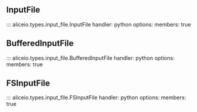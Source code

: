 ## InputFile

::: aliceio.types.input_file.InputFile
    handler: python
    options:
      members: true

## BufferedInputFile

::: aliceio.types.input_file.BufferedInputFile
    handler: python
    options:
      members: true

## FSInputFile

::: aliceio.types.input_file.FSInputFile
    handler: python
    options:
      members: true
